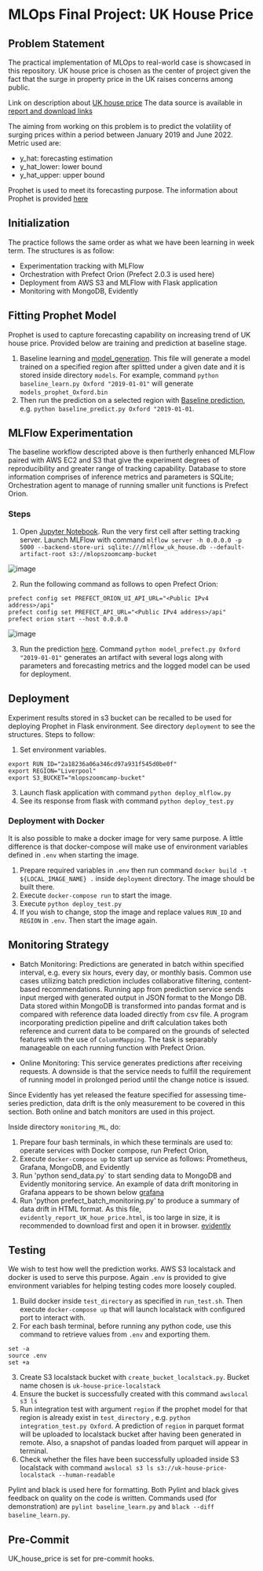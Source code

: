 # **MLOps Final Project: UK House Price**

## **Problem Statement**

The practical implementation of MLOps to real-world case is showcased in this repository. UK house price is chosen as the center of project given the fact that the surge in property price in the UK raises concerns among public.

Link on description about [UK house price](https://www.gov.uk/government/publications/about-the-uk-house-price-index/about-the-uk-house-price-index)
The data source is available in [report and download links](https://www.gov.uk/government/collections/uk-house-price-index-reports-2022)

The aiming from working on this problem is to predict the volatility of surging prices within a period between January 2019 and June 2022. Metric used are:
  - y_hat: forecasting estimation
  - y_hat_lower: lower bound
  - y_hat_upper: upper bound

Prophet is used to meet its forecasting purpose. The information about Prophet is provided [here](https://github.com/facebook/prophet)


## **Initialization**

The practice follows the same order as what we have been learning in week term. The structures is as follow:
- Experimentation tracking with MLFlow
- Orchestration with Prefect Orion (Prefect 2.0.3 is used here)
- Deployment from AWS S3 and MLFlow with Flask application
- Monitoring with MongoDB, Evidently

## **Fitting Prophet Model**

Prophet is used to capture forecasting capability on increasing trend of UK house price. Provided below are training and prediction at baseline stage.

1) Baseline learning and [model_generation](https://github.com/rizdiaprilian/MLOps_Zoomcamp/blob/master/UK_house_price/baseline_learn.py). This file will generate a model trained on a specified region after splitted under a given date and it is stored inside directory `models`. For example, command `python baseline_learn.py Oxford "2019-01-01"` will generate `models_prophet_Oxford.bin`
2) Then run the prediction on a selected region with [Baseline prediction](https://github.com/rizdiaprilian/MLOps_Zoomcamp/blob/master/UK_house_price/baseline_predict.py), e.g. `python baseline_predict.py Oxford "2019-01-01`.

## **MLFlow Experimentation**

The baseline workflow descripted above is then furtherly enhanced MLFlow paired with AWS EC2 and S3 that give the experiment degrees of reproducibility and greater range of tracking capability. Database to store information comprises of inference metrics and parameters is SQLite; Orchestration agent to manage of running smaller unit functions is Prefect Orion.

### **Steps**
1) Open [Jupyter Notebook](https://github.com/rizdiaprilian/MLOps_Zoomcamp/blob/master/UK_house_price/mlflow_experiment.ipynb). Run the very first cell after setting tracking server.
Launch MLFlow with command `mlflow server -h 0.0.0.0 -p 5000 --backend-store-uri sqlite:///mlflow_uk_house.db --default-artifact-root s3://mlopszoomcamp-bucket`

![image](https://user-images.githubusercontent.com/42743243/187728007-28af1174-96ff-477c-ac7f-16f2cdb752ff.png)

2) Run the following command as follows to open Prefect Orion:
```
prefect config set PREFECT_ORION_UI_API_URL="<Public IPv4 address>/api"
prefect config set PREFECT_API_URL="<Public IPv4 address>/api"
prefect orion start --host 0.0.0.0
```

![image](https://user-images.githubusercontent.com/42743243/187728101-75ffe464-b34d-4c5a-8c24-15e7d93459e4.png)

3) Run the prediction [here](https://github.com/rizdiaprilian/MLOps_Zoomcamp/blob/master/UK_house_price/model_prefect.py). Command `python model_prefect.py Oxford "2019-01-01"` generates an artifact with several logs along with parameters and forecasting metrics and the logged model can be used for deployment.

## **Deployment**
Experiment results stored in s3 bucket can be recalled to be used for deploying Prophet in Flask environment. See directory `deployment` to see the structures.
Steps to follow:
1) Set environment variables.
```
export RUN_ID="2a18236a06a346cd97a931f545d0be0f"
export REGION="Liverpool"
export S3_BUCKET="mlopszoomcamp-bucket"
```
3) Launch flask application with command `python deploy_mlflow.py`
4) See its response from flask with command `python deploy_test.py`

### **Deployment with Docker**
It is also possible to make a docker image for very same purpose. A little difference is that docker-compose will make use of environment variables defined in `.env` when starting the image.

1) Prepare required variables in `.env` then run command `docker build -t ${LOCAL_IMAGE_NAME} .` inside `deployment` directory. The image should be built there.
2) Execute `docker-compose run` to start the image.
3) Execute `python deploy_test.py`
4) If you wish to change, stop the image and replace values `RUN_ID` and `REGION` in `.env`. Then start the image again.

## **Monitoring Strategy**
- Batch Monitoring: Predictions are generated in batch within specified interval, e.g. every six hours, every day, or monthly basis. Common use cases utilizing batch prediction includes collaborative filtering, content-based recommendations. Running app from prediction service sends input merged with generated output in JSON format to the Mongo DB. Data stored within MongoDB is transformed into pandas format and is compared with reference data loaded directly from csv file. A program incorporating prediction pipeline and drift calculation takes both reference and current data to be compared on the grounds of selected features with the use of `ColumnMapping`. The task is separably manageable on each running function with Prefect Orion.

- Online Monitoring: This service generates predictions after receiving requests. A downside is that the service needs to fulfill the requirement of running model in prolonged period until the change notice is issued.

Since Evidently has yet released the feature specified for assessing time-series prediction, data drift is the only measurement to be covered in this section. Both online and batch monitors are used in this project.

Inside directory `monitoring_ML`, do:
1) Prepare four bash terminals, in which these terminals are used to: operate services with Docker compose, run Prefect Orion, 
2) Execute `docker-compose up` to start up service as follows: Prometheus, Grafana, MongoDB, and Evidently 
3) Run 'python send_data.py` to start sending data to MongoDB and Evidently monitoring service. An example of data drift monitoring in Grafana appears to be shown below
[grafana]()
4) Run 'python prefect_batch_monitoring.py' to produce a summary of data drift in HTML format. As this file, `evidently_report_UK_houe_price.html`, is too large in size, it is recommended to download first and open it in browser. 
[evidently]()

## **Testing**

We wish to test how well the prediction works. AWS S3 localstack and docker is used to serve this purpose. Again `.env` is provided to give environment variables for helping testing codes more loosely coupled.

1) Build docker inside `test_directory` as specified in `run_test.sh`. Then execute `docker-compose up` that will launch localstack with configured port to interact with.
2) For each bash terminal, before running any python code, use this command to retrieve values from `.env` and exporting them.
```
set -a
source .env
set +a
```
3) Create S3 localstack bucket with `create_bucket_localstack.py`. Bucket name chosen is `uk-house-price-localstack`
4) Ensure the bucket is successfully created with this command `awslocal s3 ls`
5) Run integration test with argument `region` if the prophet model for that region is already exist in `test_directory` , e.g. `python integration_test.py Oxford`. A prediction of `region` in parquet format will be uploaded to localstack bucket after having been generated in remote. Also, a snapshot of pandas loaded from parquet will appear in terminal.
6) Check whether the files have been successfully uploaded inside S3 localstack with command `awslocal s3 ls s3://uk-house-price-localstack --human-readable`

Pylint and black is used here for formatting. Both Pylint and black gives feedback on quality on the code is written.
Commands used (for demonstration) are `pylint baseline_learn.py` and `black --diff baseline_learn.py`.

## **Pre-Commit**

UK_house_price is set for pre-commit hooks.
